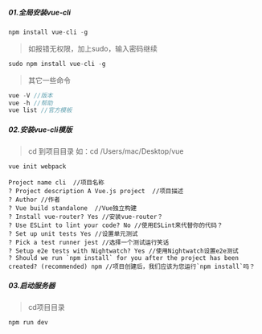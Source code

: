 ##### 01.全局安装vue-cli
```javascript
npm install vue-cli -g
```
> 如报错无权限，加上sudo，输入密码继续
```javascript
sudo npm install vue-cli -g
```
> 其它一些命令
```javascript
vue -V //版本
vue -h //帮助
vue list //官方模板
```
##### 02.安装vue-cli模版
> cd 到项目目录 如：cd /Users/mac/Desktop/vue
```javascript
vue init webpack
```

    Project name cli  //项目名称
    ? Project description A Vue.js project  //项目描述
    ? Author //作者
    ? Vue build standalone  //Vue独立构建
    ? Install vue-router? Yes //安装vue-router？
    ? Use ESLint to lint your code? No //使用ESLint来代替你的代码？
    ? Set up unit tests Yes //设置单元测试
    ? Pick a test runner jest //选择一个测试运行笑话
    ? Setup e2e tests with Nightwatch? Yes //使用Nightwatch设置e2e测试
    ? Should we run `npm install` for you after the project has been created? (recommended) npm //项目创建后，我们应该为您运行`npm install`吗？

##### 03.启动服务器
> cd项目目录
```javascript
npm run dev
```
